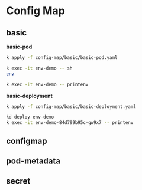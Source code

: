 # Config Map

## basic

**basic-pod**

```sh
k apply -f config-map/basic/basic-pod.yaml

k exec -it env-demo -- sh
env

k exec -it env-demo -- printenv
```

**basic-deployment**

```sh
k apply -f config-map/basic/basic-deployment.yaml

kd deploy env-demo
k exec -it env-demo-84d799b95c-gw9x7 -- printenv
```

## configmap

## pod-metadata

## secret
